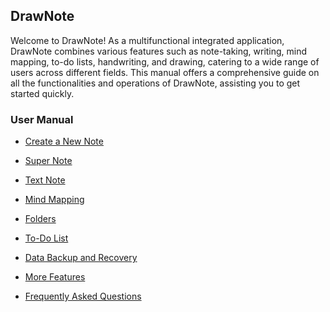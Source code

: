 
DrawNote
------
Welcome to DrawNote! As a multifunctional integrated application, DrawNote combines various features such as note-taking, writing, mind mapping, to-do lists, handwriting, and drawing, catering to a wide range of users across different fields. This manual offers a comprehensive guide on all the functionalities and operations of DrawNote, assisting you to get started quickly.

### User Manual

- [Create a New Note](new_note.md)

- [Super Note](super_note/index.md)

- [Text Note](text_note/index.md)

- [Mind Mapping](mind_mapping/index.md)

- [Folders](folder/index.md)

- [To-Do List](to_do/index.md)

- [Data Backup and Recovery](data_backup_and_recovery/index.md)

- [More Features](more/index.md)

- [Frequently Asked Questions](q_a/index.md)